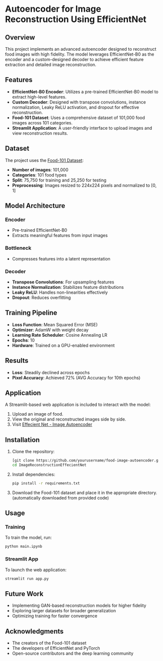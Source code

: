 # Autoencoder for Image Reconstruction Using EfficientNet

## Overview 
This project implements an advanced autoencoder designed to reconstruct food images with high fidelity. The model leverages EfficientNet-B0 as the encoder and a custom-designed decoder to achieve efficient feature extraction and detailed image reconstruction.

## Features
- **EfficientNet-B0 Encoder**: Utilizes a pre-trained EfficientNet-B0 model to extract high-level features.
- **Custom Decoder**: Designed with transpose convolutions, instance normalization, Leaky ReLU activation, and dropout for effective reconstruction.
- **Food-101 Dataset**: Uses a comprehensive dataset of 101,000 food images across 101 categories.
- **Streamlit Application**: A user-friendly interface to upload images and view reconstruction results.

## Dataset
The project uses the [Food-101 Dataset](https://data.vision.ee.ethz.ch/cvl/datasets_extra/food-101/):
- **Number of images**: 101,000
- **Categories**: 101 food types
- **Split**: 75,750 for training and 25,250 for testing 
- **Preprocessing**: Images resized to 224x224 pixels and normalized to [0, 1]

## Model Architecture
### Encoder
- Pre-trained EfficientNet-B0
- Extracts meaningful features from input images

### Bottleneck
- Compresses features into a latent representation

### Decoder
- **Transpose Convolutions**: For upsampling features
- **Instance Normalization**: Stabilizes feature distributions
- **Leaky ReLU**: Handles non-linearities effectively
- **Dropout**: Reduces overfitting

## Training Pipeline
- **Loss Function**: Mean Squared Error (MSE)
- **Optimizer**: AdamW with weight decay
- **Learning Rate Scheduler**: Cosine Annealing LR
- **Epochs**: 10
- **Hardware**: Trained on a GPU-enabled environment

## Results
- **Loss**: Steadily declined across epochs
- **Pixel Accuracy**: Achieved 72% (AVG Accuracy for 10th epochs)

## Application
A Streamlit-based web application is included to interact with the model:
1. Upload an image of food.
2. View the original and reconstructed images side by side.
3. Visit [Effecient Net - Image Autoencoder](https://image-reconstruction.streamlit.app/)

## Installation
1. Clone the repository:
   ```bash
   [git clone https://github.com/yourusername/food-image-autoencoder.git](https://github.com/AndreasKrist/ImageReconstructionEffecientNet.git)
   cd ImageReconstructionEffecientNet
   ```
2. Install dependencies:
   ```bash
   pip install -r requirements.txt
   ```
3. Download the Food-101 dataset and place it in the appropriate directory.(automatically downloaded from provided code)

## Usage
### Training
To train the model, run:
```bash
python main.ipynb
```
### Streamlit App
To launch the web application:
```bash
streamlit run app.py 
```

## Future Work
- Implementing GAN-based reconstruction models for higher fidelity
- Exploring larger datasets for broader generalization
- Optimizing training for faster convergence

## Acknowledgments
- The creators of the Food-101 dataset
- The developers of EfficientNet and PyTorch
- Open-source contributors and the deep learning community
